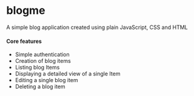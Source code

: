 # blogme
A simple blog application created using plain JavaScript, CSS and HTML

#### Core features
- Simple authentication
- Creation of blog items
- Listing blog Items
- Displaying a detailed view of a single Item
- Editing a single blog item
- Deleting a blog item
